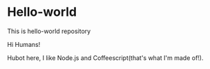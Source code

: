 # Hello-world
This is hello-world repository

Hi Humans!

Hubot here, I like Node.js and Coffeescript(that's what I'm made of!).
